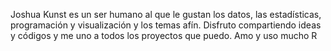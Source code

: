 Joshua Kunst es un ser humano al que le gustan los datos, las estadísticas,
programación y visualización y los temas afín.
Disfruto compartiendo ideas y códigos y me uno a todos los proyectos que puedo.
Amo y uso mucho R
